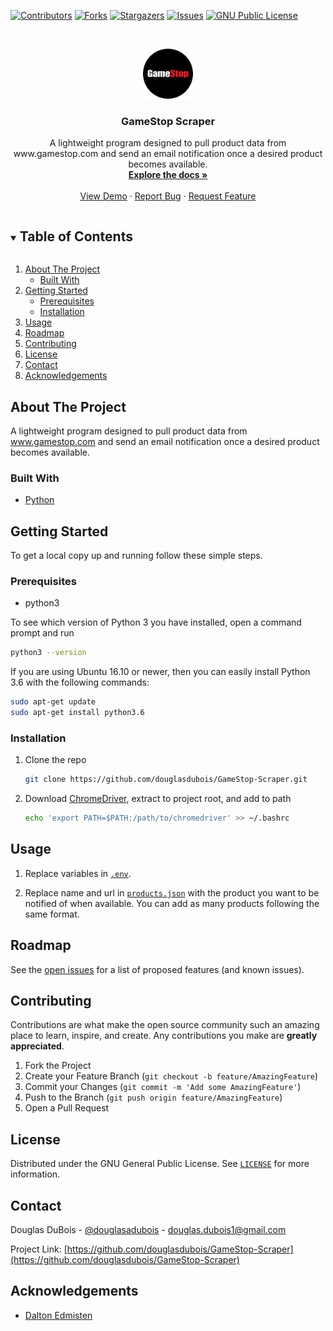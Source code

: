 [![Contributors][contributors-shield]][contributors-url]
[![Forks][forks-shield]][forks-url]
[![Stargazers][stars-shield]][stars-url]
[![Issues][issues-shield]][issues-url]
[![GNU Public License][license-shield]][license-url]

<!-- PROJECT LOGO -->
<br />
<p align="center">
  <a href="https://github.com/douglasdubois/GameStop-Scraper">
    <img src="images/logo.png" alt="Logo" width="80" height="80">
  </a>

  <h3 align="center">GameStop Scraper</h3>

  <p align="center">
    A lightweight program designed to pull product data from www.gamestop.com and send an email notification once a desired product becomes available. 
    <br />
    <a href="https://github.com/douglasdubois/GameStop-Scraper"><strong>Explore the docs »</strong></a>
    <br />
    <br />
    <a href="https://github.com/douglasdubois/GameStop-Scraper">View Demo</a>
    ·
    <a href="https://github.com/douglasdubois/GameStop-Scraper/issues">Report Bug</a>
    ·
    <a href="https://github.com/douglasdubois/GameStop-Scraper/issues">Request Feature</a>
  </p>
</p>

<!-- TABLE OF CONTENTS -->
<details open="open">
  <summary><h2 style="display: inline-block">Table of Contents</h2></summary>
  <ol>
    <li>
      <a href="#about-the-project">About The Project</a>
      <ul>
        <li><a href="#built-with">Built With</a></li>
      </ul>
    </li>
    <li>
      <a href="#getting-started">Getting Started</a>
      <ul>
        <li><a href="#prerequisites">Prerequisites</a></li>
        <li><a href="#installation">Installation</a></li>
      </ul>
    </li>
    <li><a href="#usage">Usage</a></li>
    <li><a href="#roadmap">Roadmap</a></li>
    <li><a href="#contributing">Contributing</a></li>
    <li><a href="#license">License</a></li>
    <li><a href="#contact">Contact</a></li>
    <li><a href="#acknowledgements">Acknowledgements</a></li>
  </ol>
</details>

<!-- ABOUT THE PROJECT -->
## About The Project

A lightweight program designed to pull product data from www.gamestop.com and send an email notification once a desired product becomes available.

### Built With

* [Python](https://www.python.org/)

<!-- GETTING STARTED -->
## Getting Started

To get a local copy up and running follow these simple steps.

### Prerequisites

* python3

To see which version of Python 3 you have installed, open a command prompt and run

```sh
python3 --version
```

If you are using Ubuntu 16.10 or newer, then you can easily install Python 3.6 with the following commands:

```sh
sudo apt-get update
sudo apt-get install python3.6
```

### Installation

1. Clone the repo
    ```sh
    git clone https://github.com/douglasdubois/GameStop-Scraper.git
    ```

2. Download [ChromeDriver](https://chromedriver.chromium.org/downloads), extract to project root, and add to path
    ```sh
    echo 'export PATH=$PATH:/path/to/chromedriver' >> ~/.bashrc
    ```

<!-- USAGE EXAMPLES -->
## Usage

1. Replace variables in [`.env`](https://github.com/douglasdubois/GameStop-Scraper/blob/main/.env).

2. Replace name and url in [`products.json`](https://github.com/douglasdubois/GameStop-Scraper/blob/main/products.json) with the product you want to be notified of when available. You can add as many products following the same format.

<!-- ROADMAP -->
## Roadmap

See the [open issues](https://github.com/douglasdubois/GameStop-Scraper/issues) for a list of proposed features (and known issues).

<!-- CONTRIBUTING -->
## Contributing

Contributions are what make the open source community such an amazing place to learn, inspire, and create. Any contributions you make are **greatly appreciated**.

1. Fork the Project
2. Create your Feature Branch (`git checkout -b feature/AmazingFeature`)
3. Commit your Changes (`git commit -m 'Add some AmazingFeature'`)
4. Push to the Branch (`git push origin feature/AmazingFeature`)
5. Open a Pull Request

<!-- LICENSE -->
## License

Distributed under the GNU General Public License. See [`LICENSE`](https://github.com/douglasdubois/GameStop-Scraper/blob/main/LICENSE.txt) for more information.

<!-- CONTACT -->
## Contact

Douglas DuBois - [@douglasadubois](https://twitter.com/douglasadubois) - douglas.dubois1@gmail.com

Project Link: [https://github.com/douglasdubois/GameStop-Scraper](https://github.com/douglasdubois/GameStop-Scraper)

<!-- ACKNOWLEDGEMENTS -->
## Acknowledgements

* [Dalton Edmisten](https://github.com/deuce109)

<!-- MARKDOWN LINKS & IMAGES -->
<!-- https://www.markdownguide.org/basic-syntax/#reference-style-links -->
[contributors-shield]: https://img.shields.io/github/contributors/douglasdubois/repo.svg?style=for-the-badge
[contributors-url]: https://github.com/douglasdubois/GameStop-Scraper/graphs/contributors
[forks-shield]: https://img.shields.io/github/forks/douglasdubois/repo.svg?style=for-the-badge
[forks-url]: https://github.com/douglasdubois/GameStop-Scraper/network/members
[stars-shield]: https://img.shields.io/github/stars/douglasdubois/repo.svg?style=for-the-badge
[stars-url]: https://github.com/douglasdubois/GameStop-Scraper/stargazers
[issues-shield]: https://img.shields.io/github/issues/douglasdubois/repo.svg?style=for-the-badge
[issues-url]: https://github.com/douglasdubois/GameStop-Scraper/issues
[license-shield]: https://img.shields.io/github/license/douglasdubois/repo.svg?style=for-the-badge
[license-url]: https://github.com/douglasdubois/GameStop-Scraper/blob/main/LICENSE